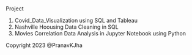 # 

Project
1. Covid_Data_Visualization using SQL and Tableau
2. Nashville Hoousing Data Cleaning in SQL
2. Movies Correlation Data Analysis in Jupyter Notebook using Python 

Copyright 2023 @PranavKJha

